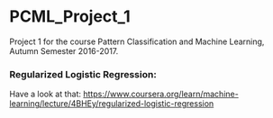 # PCML_Project_1
Project 1 for the course Pattern Classification and Machine Learning, Autumn Semester 2016-2017.

### Regularized Logistic Regression:
Have a look at that: https://www.coursera.org/learn/machine-learning/lecture/4BHEy/regularized-logistic-regression
